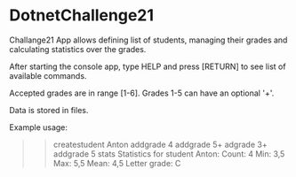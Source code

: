 # DotnetChallenge21
Challange21 App allows defining list of students, managing their grades and calculating statistics over the grades.

After starting the console app, type HELP and press [RETURN] to see list of available commands.

Accepted grades are in range [1-6]. Grades 1-5 can have an optional '+'.

Data is stored in files.

Example usage:
>> createstudent Anton
>> addgrade 4
>> addgrade 5+
>> adgrade 3+
>> addgrade 5
>> stats
Statistics for student Anton:
Count: 4
Min: 3,5
Max: 5,5
Mean: 4,5
Letter grade: C
